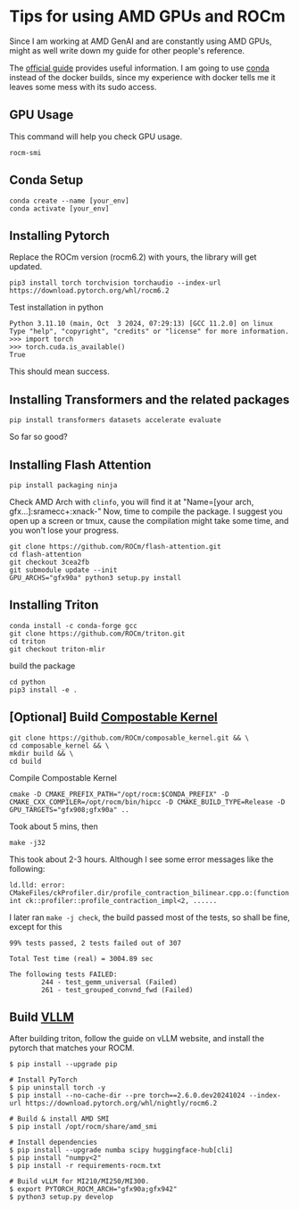 # Tips for using AMD GPUs and ROCm
Since I am working at AMD GenAI and are constantly using AMD GPUs, might as well write down my guide for other people's reference. 

The [official guide](https://rocm.docs.amd.com/projects/install-on-linux/en/develop/install/3rd-party/pytorch-install.html) provides useful information. I am going to use [conda](https://docs.conda.io/projects/conda/en/latest/index.html) instead of the docker builds, since my experience with docker tells me it leaves some mess with its sudo access.

## GPU Usage
This command will help you check GPU usage.
```
rocm-smi
```

## Conda Setup
```
conda create --name [your_env] 
conda activate [your_env] 
```

## Installing Pytorch
Replace the ROCm version (rocm6.2) with yours, the library will get updated.
```
pip3 install torch torchvision torchaudio --index-url https://download.pytorch.org/whl/rocm6.2
```
Test installation in python
```
Python 3.11.10 (main, Oct  3 2024, 07:29:13) [GCC 11.2.0] on linux
Type "help", "copyright", "credits" or "license" for more information.
>>> import torch
>>> torch.cuda.is_available()
True
```
This should mean success.

## Installing Transformers and the related packages
```
pip install transformers datasets accelerate evaluate
```
So far so good?

## Installing Flash Attention 
```
pip install packaging ninja
```
Check AMD Arch with `clinfo`, you will find it at "Name=[your arch, gfx...]:sramecc+:xnack-"
Now, time to compile the package. I suggest you open up a screen or tmux, cause the compilation might take some time, and you won't lose your progress.
```
git clone https://github.com/ROCm/flash-attention.git
cd flash-attention
git checkout 3cea2fb
git submodule update --init
GPU_ARCHS="gfx90a" python3 setup.py install
```

## Installing Triton
```
conda install -c conda-forge gcc
git clone https://github.com/ROCm/triton.git
cd triton
git checkout triton-mlir
```
build the package
```
cd python
pip3 install -e .
```

## [Optional] Build [Compostable Kernel](https://github.com/ROCm/composable_kernel)
```
git clone https://github.com/ROCm/composable_kernel.git && \
cd composable_kernel && \
mkdir build && \
cd build
```
Compile Compostable Kernel
```
cmake -D CMAKE_PREFIX_PATH="/opt/rocm:$CONDA_PREFIX" -D CMAKE_CXX_COMPILER=/opt/rocm/bin/hipcc -D CMAKE_BUILD_TYPE=Release -D GPU_TARGETS="gfx908;gfx90a" ..
```
Took about 5 mins, then
```
make -j32
```
This took about 2-3 hours.
Although I see some error messages like the following:
```
ld.lld: error: CMakeFiles/ckProfiler.dir/profile_contraction_bilinear.cpp.o:(function int ck::profiler::profile_contraction_impl<2, ......
```
I later ran `make -j check`, the build passed most of the tests, so shall be fine, except for this
```
99% tests passed, 2 tests failed out of 307

Total Test time (real) = 3004.89 sec

The following tests FAILED:
        244 - test_gemm_universal (Failed)
        261 - test_grouped_convnd_fwd (Failed)
```

## Build [VLLM](https://docs.vllm.ai/en/stable/getting_started/amd-installation.html#option-2-build-from-source)
After building triton, follow the guide on vLLM website, and install the pytorch that matches your ROCM.

```
$ pip install --upgrade pip

# Install PyTorch
$ pip uninstall torch -y
$ pip install --no-cache-dir --pre torch==2.6.0.dev20241024 --index-url https://download.pytorch.org/whl/nightly/rocm6.2

# Build & install AMD SMI
$ pip install /opt/rocm/share/amd_smi

# Install dependencies
$ pip install --upgrade numba scipy huggingface-hub[cli]
$ pip install "numpy<2"
$ pip install -r requirements-rocm.txt

# Build vLLM for MI210/MI250/MI300.
$ export PYTORCH_ROCM_ARCH="gfx90a;gfx942"
$ python3 setup.py develop
```
